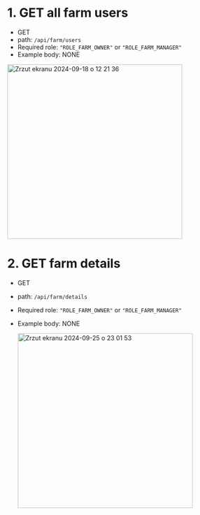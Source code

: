 # 1. GET all farm users
* GET
* path: ```/api/farm/users```
* Required role: ```"ROLE_FARM_OWNER"``` or ```"ROLE_FARM_MANAGER"```
* Example body: NONE


<img width="400" alt="Zrzut ekranu 2024-09-18 o 12 21 36" src="https://github.com/user-attachments/assets/77825c18-2201-4819-ac15-71dac9bc5851">


# 2. GET farm details
* GET
* path: ```/api/farm/details```
* Required role: ```"ROLE_FARM_OWNER"``` or ```"ROLE_FARM_MANAGER"```
* Example body: NONE

  <img width="400" alt="Zrzut ekranu 2024-09-25 o 23 01 53" src="https://github.com/user-attachments/assets/ef76075a-75fe-4f08-ae8a-95eab60bdfc1">
